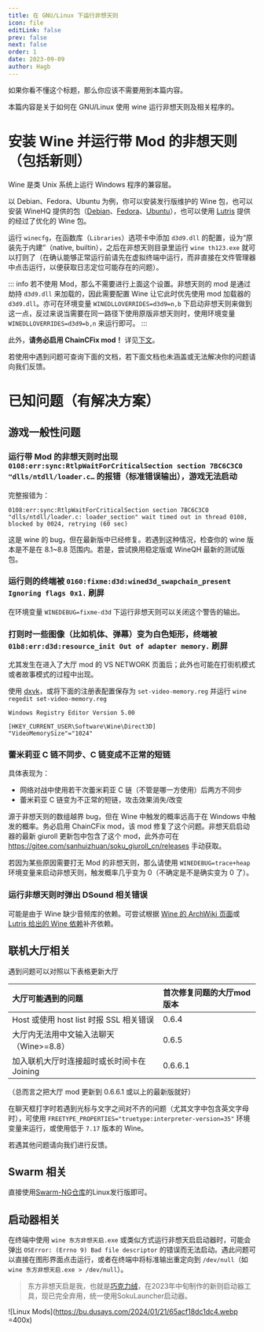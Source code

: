 ```yaml
---
title: 在 GNU/Linux 下运行非想天则
icon: file
editLink: false
prev: false
next: false
order: 1
date: 2023-09-09
author: Hagb
---
```


如果你看不懂这个标题，那么你应该不需要用到本篇内容。

本篇内容是关于如何在 GNU/Linux 使用 wine 运行非想天则及相关程序的。

# 安装 Wine 并运行带 Mod 的非想天则（包括新则）

Wine 是类 Unix 系统上运行 Windows 程序的兼容层。

以 Debian、Fedora、Ubuntu 为例，你可以安装发行版维护的 Wine 包，也可以安装 WineHQ 提供的包（[Debian](https://wiki.winehq.org/Debian)、[Fedora](https://wiki.winehq.org/Fedora)、[Ubuntu](https://wiki.winehq.org/Ubuntu)），也可以使用 [Lutris](https://github.com/lutris/lutris) 提供的经过了优化的 Wine 包。

运行 `winecfg`，在函数库（`Libraries`）选项卡中添加 `d3d9.dll` 的配置，设为“原装先于内建”（native, builtin），之后在非想天则目录里运行 `wine th123.exe` 就可以打则了（在确认能够正常运行前请先在虚拟终端中运行，而非直接在文件管理器中点击运行，以便获取日志定位可能存在的问题）。

::: info
若不使用 Mod，那么不需要进行上面这个设置。非想天则的 mod 是通过劫持 `d3d9.dll` 来加载的，因此需要配置 Wine 让它此时优先使用 mod 加载器的 `d3d9.dll`。亦可在环境变量 `WINEDLLOVERRIDES=d3d9=n,b` 下启动非想天则来做到这一点，反过来说当需要在同一路径下使用原版非想天则时，使用环境变量 `WINEDLLOVERRIDES=d3d9=b,n` 来运行即可。
:::

此外，**请务必启用 ChainCFix mod！** 详见[下文](#蕾米莉亚-c-链不同步、c-链变成不正常的短链)。

若使用中遇到问题可查询下面的文档，若下面文档也未涵盖或无法解决你的问题请向我们反馈。

# 已知问题（有解决方案）

## 游戏一般性问题

### 运行带 Mod 的非想天则时出现 `0108:err:sync:RtlpWaitForCriticalSection section 7BC6C3C0 "dlls/ntdll/loader.c…` 的报错（标准错误输出），游戏无法启动

完整报错为：

```
0108:err:sync:RtlpWaitForCriticalSection section 7BC6C3C0 "dlls/ntdll/loader.c: loader_section" wait timed out in thread 0108, blocked by 0024, retrying (60 sec)
```

这是 wine 的 bug，但在最新版中已经修复。若遇到这种情况，检查你的 wine 版本是不是在 8.1~8.8 范围内。若是，尝试换用稳定版或 WineQH 最新的测试版包。

### 运行则的终端被 `0160:fixme:d3d:wined3d_swapchain_present Ignoring flags 0x1.` 刷屏

在环境变量 `WINEDEBUG=fixme-d3d` 下运行非想天则可以关闭这个警告的输出。

### 打则时一些图像（比如机体、弹幕）变为白色矩形，终端被 `01b8:err:d3d:resource_init Out of adapter memory.` 刷屏

尤其发生在进入了大厅 mod 的 VS NETWORK 页面后；此外也可能在打街机模式或者故事模式的过程中出现。

使用 [dxvk](https://github.com/doitsujin/dxvk)，或将下面的注册表配置保存为 `set-video-memory.reg` 并运行 `wine regedit set-video-memory.reg`

```reg
Windows Registry Editor Version 5.00

[HKEY_CURRENT_USER\Software\Wine\Direct3D]
"VideoMemorySize"="1024"
```

### 蕾米莉亚 C 链不同步、C 链变成不正常的短链

具体表现为：

- 网络对战中使用若干次蕾米莉亚 C 链（不管是哪一方使用）后两方不同步
- 蕾米莉亚 C 链变为不正常的短链，攻击效果消失/改变

源于非想天则的数组越界 bug，但在 Wine 中触发的概率远高于在 Windows 中触发的概率。务必启用 ChainCFix mod，该 mod 修复了这个问题。非想天启启动器的最新 giuroll 更新包中包含了这个 mod，此外亦可在 <https://gitee.com/sanhuizhuan/soku_giuroll_cn/releases> 手动获取。

若因为某些原因需要打无 Mod 的非想天则，那么请使用 `WINEDEBUG=trace+heap` 环境变量来启动非想天则，触发概率几乎变为 0（不确定是不是确实变为 0 了）。

### 运行非想天则时弹出 DSound 相关错误

可能是由于 Wine 缺少音频库的依赖。可尝试根据 [Wine 的 ArchWiki 页面](https://wiki.archlinux.org/title/wine#Sound)或 [Lutris 给出的 Wine 依赖](https://github.com/lutris/docs/blob/master/WineDependencies.md)补齐依赖。

## 联机大厅相关

遇到问题可以对照以下表格更新大厅

| 大厅可能遇到的问题                      | 首次修复问题的大厅mod版本 |
|:-------------------------------------|:--------|
| Host 或使用 host list 时报 SSL 相关错误 | 0.6.4   |
| 大厅内无法用中文输入法聊天（Wine>=8.8）   | 0.6.5   |
| 加入联机大厅时连接超时或长时间卡在 Joining | 0.6.6.1 |

（总而言之把大厅 mod 更新到 0.6.6.1 或以上的最新版就好）

在聊天框打字时若遇到光标与文字之间对不齐的问题（尤其文字中包含英文字母时），可使用 `FREETYPE_PROPERTIES="truetype:interpreter-version=35"` 环境变量来运行，或使用低于 `7.17` 版本的 Wine。

若遇其他问题请向我们进行反馈。

## Swarm 相关

直接使用[Swarm-NG仓库](https://github.com/evshiron/swarm-ng-build/releases)的Linux发行版即可。

## 启动器相关

在终端中使用 `wine 东方非想天启.exe` 或类似方式运行非想天启启动器时，可能会弹出 `OSError: (Errno 9) Bad file descriptor` 的错误而无法启动。遇此问题可以直接在图形界面点击运行，或者在终端中将标准输出重定向到 `/dev/null`（如 `wine 东方非想天启.exe > /dev/null`）。

> 东方非想天启是我，也就是[巧克力绒](/about/#ChocoFleece)，在2023年中旬制作的新则启动器工具，现已完全弃用，统一使用SokuLauncher启动器。

![Linux Mods](https://bu.dusays.com/2024/01/21/65acf18dc1dc4.webp =400x)
